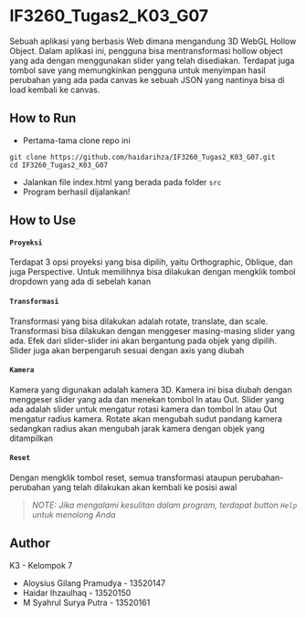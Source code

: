 # IF3260_Tugas2_K03_G07
Sebuah aplikasi yang berbasis Web dimana mengandung 3D WebGL Hollow Object. Dalam aplikasi ini, pengguna bisa mentransformasi hollow object yang ada dengan menggunakan slider yang telah disediakan. Terdapat juga tombol save yang memungkinkan pengguna untuk menyimpan hasil perubahan yang ada pada canvas ke sebuah JSON yang nantinya bisa di load kembali ke canvas.

## How to Run
- Pertama-tama clone repo ini
```
git clone https://github.com/haidarihza/IF3260_Tugas2_K03_G07.git
cd IF3260_Tugas2_K03_G07
```
- Jalankan file index.html yang berada pada folder `src`
- Program berhasil dijalankan!

## How to Use
#### `Proyeksi`
Terdapat 3 opsi proyeksi yang bisa dipilih, yaitu Orthographic, Oblique, dan juga Perspective. Untuk
memilihnya
bisa dilakukan dengan mengklik tombol dropdown yang ada di sebelah kanan
#### `Transformasi`
Transformasi yang bisa dilakukan adalah rotate, translate, dan scale. Transformasi
bisa dilakukan dengan menggeser masing-masing slider yang ada. Efek dari slider-slider ini akan
bergantung pada objek yang dipilih. Slider juga akan berpengaruh sesuai dengan axis yang diubah
#### `Kamera`
Kamera yang digunakan adalah kamera 3D. Kamera ini bisa diubah dengan menggeser slider yang ada dan
menekan tombol In atau Out.
Slider yang ada adalah slider untuk mengatur rotasi kamera dan tombol In atau Out mengatur radius
kamera. Rotate akan mengubah sudut pandang kamera
sedangkan radius akan mengubah jarak kamera dengan objek yang ditampilkan
#### `Reset`
Dengan mengklik tombol reset, semua transformasi ataupun perubahan-perubahan yang telah dilakukan akan
kembali ke posisi awal
> *NOTE: Jika mengalami kesulitan dalam program, terdapat button `Help` untuk menolong Anda*

## Author
K3 - Kelompok 7
- Aloysius Gilang Pramudya - 13520147
- Haidar Ihzaulhaq - 13520150
- M Syahrul Surya Putra - 13520161
